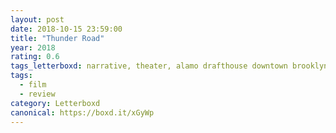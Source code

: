 ```yaml
---
layout: post 
date: 2018-10-15 23:59:00
title: "Thunder Road"
year: 2018
rating: 0.6
tags_letterboxd: narrative, theater, alamo drafthouse downtown brooklyn, nyc, film club
tags:
  - film
  - review
category: Letterboxd
canonical: https://boxd.it/xGyWp
---
```

